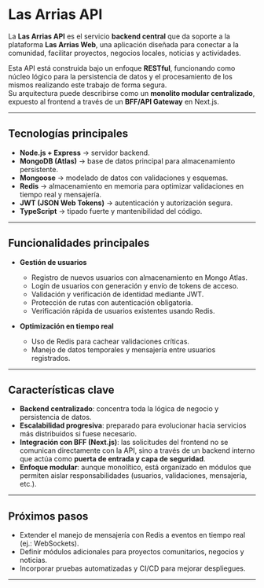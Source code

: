 # Las Arrias API

La **Las Arrias API** es el servicio **backend central** que da soporte a la plataforma **Las Arrias Web**, una aplicación diseñada para conectar a la comunidad, facilitar proyectos, negocios locales, noticias y actividades.

Esta API está construida bajo un enfoque **RESTful**, funcionando como núcleo lógico para la persistencia de datos y el procesamiento de los mismos realizando este trabajo de forma segura.  
Su arquitectura puede describirse como un **monolito modular centralizado**, expuesto al frontend a través de un **BFF/API Gateway** en Next.js.

---

## Tecnologías principales
- **Node.js + Express** → servidor backend.
- **MongoDB (Atlas)** → base de datos principal para almacenamiento persistente.
- **Mongoose** → modelado de datos con validaciones y esquemas.
- **Redis** → almacenamiento en memoria para optimizar validaciones en tiempo real y mensajería.
- **JWT (JSON Web Tokens)** → autenticación y autorización segura.
- **TypeScript** → tipado fuerte y mantenibilidad del código.

---

## Funcionalidades principales
- **Gestión de usuarios**
  - Registro de nuevos usuarios con almacenamiento en Mongo Atlas.
  - Login de usuarios con generación y envío de tokens de acceso.
  - Validación y verificación de identidad mediante JWT.
  - Protección de rutas con autenticación obligatoria.
  - Verificación rápida de usuarios existentes usando Redis.

- **Optimización en tiempo real**
  - Uso de Redis para cachear validaciones críticas.
  - Manejo de datos temporales y mensajería entre usuarios registrados.

---

## Características clave
- **Backend centralizado**: concentra toda la lógica de negocio y persistencia de datos.
- **Escalabilidad progresiva**: preparado para evolucionar hacia servicios más distribuidos si fuese necesario.
- **Integración con BFF (Next.js)**: las solicitudes del frontend no se comunican directamente con la API, sino a través de un backend interno que actúa como **puerta de entrada y capa de seguridad**.
- **Enfoque modular**: aunque monolítico, está organizado en módulos que permiten aislar responsabilidades (usuarios, validaciones, mensajería, etc.).

---

## Próximos pasos
- Extender el manejo de mensajería con Redis a eventos en tiempo real (ej.: WebSockets).
- Definir módulos adicionales para proyectos comunitarios, negocios y noticias.
- Incorporar pruebas automatizadas y CI/CD para mejorar despliegues.

---







<!-- # Las Arrias API
Se trata de una API REST full, que parte como servicio backend central de Las Arrias web, siendo esta ultima una aplicacion web.
Esta API Rest se encarga de validar usuarios a travez de tokens de verificacion y de guardar datos de los mismos con mongoDB
especificamente con mongo Atlas, y, en memoria con Redis de ser necesario, para mejorar el flujo de datos. El uso de Redis en este proyecto sirve para manejar mejor algunas de las validaciones que se ejecutan en tiempo real, como tambien datos de mensajeria entre usuarios registrados.


## Servicios que provee la API
- Validacion de usuarios mediante JSW tokens para accesos.
- Verificacion de usuarios existentes mediante el uso de Redis.
- Registro de usuarios amacenando datos en cluster mongo atlas.
- Autentificacion de usuarios para las peticiones a rutas protegidas.
- Login de usuarios con envio de tokens de acceso incluido.
- Identi


### Colecciones en la base de datos
- Administrators
- LocalCitizens
- users
#### Roles en Users
- VisitingUser
- LocalUser
#### Roles en Administrators
- GeneralManager -->